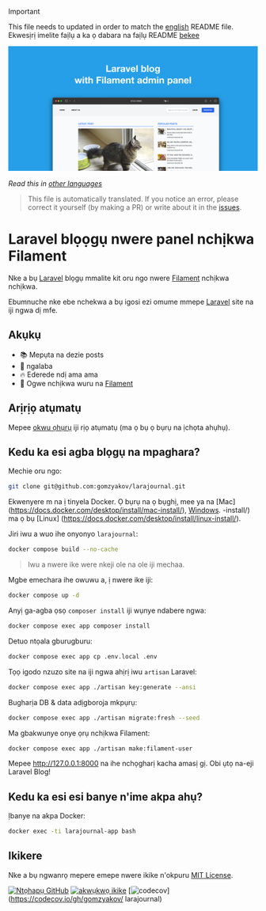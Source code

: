 >[!IMPORTANT]
>This file needs to updated in order to match the [english](/README.md) README file.  
>Ekwesịrị imelite faịlụ a ka ọ dabara na faịlụ README [bekee](/README.md)

![Blọọgụ Laravel nwere panel nchịkwa Filament](../docs/social-preview-en.png)

_Read this in [other languages](./Translations.md)_

>This file is automatically translated. If you notice an error, please correct it yourself (by making a PR) or write about it in the [issues](https://github.com/gomzyakov/larajournal/issues).

# Laravel blọọgụ nwere panel nchịkwa Filament

Nke a bụ [Laravel](https://laravel.com) blọgụ mmalite kit oru ngo nwere [Filament](https://filamentphp.com) nchịkwa nchịkwa.

Ebumnuche nke ebe nchekwa a bụ igosi ezi omume mmepe [Laravel](https://laravel.com) site na iji ngwa dị mfe.

## Akụkụ

- 📚 Mepụta na dezie posts
- 🥑 ngalaba
- 🔥 Ederede ndị ama ama
- 🎉 Ogwe nchịkwa wuru na [Filament](https://filamentphp.com)

## Arịrịọ atụmatụ

Mepee [okwu ọhụrụ](https://github.com/gomzyakov/larajournal/issues/new) iji rịọ atụmatụ (ma ọ bụ ọ bụrụ na ịchọta ahụhụ).

## Kedu ka esi agba blọgụ na mpaghara?

Mechie oru ngo:

```bash
git clone git@github.com:gomzyakov/larajournal.git
```

Ekwenyere m na ị tinyela Docker. Ọ bụrụ na ọ bụghị, mee ya na [Mac] (https://docs.docker.com/desktop/install/mac-install/), [Windows](https://docs.docker.com/desktop/install/windows). -install/) ma ọ bụ [Linux] (https://docs.docker.com/desktop/install/linux-install/).

Jiri iwu a wuo ihe onyonyo `larajournal`:

```bash
docker compose build --no-cache
```

> Iwu a nwere ike were nkeji ole na ole iji mechaa.

Mgbe emechara ihe owuwu a, ị nwere ike iji:

```bash
docker compose up -d
```

Anyị ga-agba ọsọ `composer install` iji wụnye ndabere ngwa:

```bash
docker compose exec app composer install
```

Detuo ntọala gburugburu:

```bash
docker compose exec app cp .env.local .env
```

Tọọ igodo nzuzo site na iji ngwa ahịrị iwu `artisan` Laravel:

```bash
docker compose exec app ./artisan key:generate --ansi
```

Bugharịa DB & data adịgboroja mkpụrụ:

```bash
docker compose exec app ./artisan migrate:fresh --seed
```

Ma gbakwunye onye ọrụ nchịkwa Filament:

``` bash
docker compose exec app ./artisan make:filament-user
```

Mepee http://127.0.0.1:8000 na ihe nchọgharị kacha amasị gị. Obi ụtọ na-eji Laravel Blog!

## Kedu ka esi esi banye n'ime akpa ahụ?

Ịbanye na akpa Docker:

```bash
docker exec -ti larajournal-app bash
```

## Ikikere

Nke a bụ ngwanrọ mepere emepe nwere ikike n'okpuru [MIT License](https://github.com/gomzyakov/php-code-style/blob/main/LICENSE).


[![Ntọhapụ GitHub](https://img.shields.io/github/release/gomzyakov/larajournal.svg)](https://github.com/gomzyakov/larajournal/releases/latest)
[![akwụkwọ ikike](https://img.shields.io/badge/License-MIT-green.svg)](https://github.com/gomzyakov/larajournal/blob/development/LICENSE)
[![codecov](https://codecov.io/gh/gomzyakov/larajournal/branch/main/graph/badge.svg?token=4CYTVMVUYV)](https://codecov.io/gh/gomzyakov/ larajournal)

